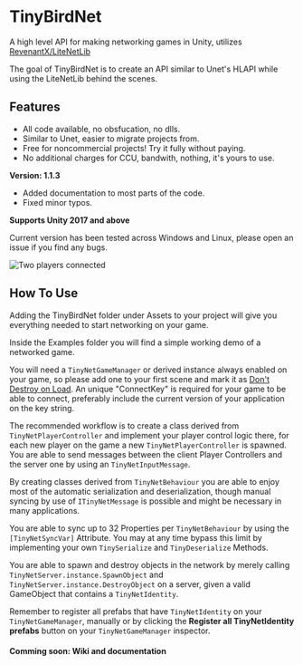 # TinyBirdNet
A high level API for making networking games in Unity, utilizes [RevenantX/LiteNetLib](https://github.com/RevenantX/LiteNetLib)

The goal of TinyBirdNet is to create an API similar to Unet's HLAPI while using the LiteNetLib behind the scenes.

## Features
- All code available, no obsfucation, no dlls.
- Similar to Unet, easier to migrate projects from.
- Free for noncommercial projects! Try it fully without paying.
- No additional charges for CCU, bandwith, nothing, it's yours to use.

**Version: 1.1.3**
- Added documentation to most parts of the code.
- Fixed minor typos.

**Supports Unity 2017 and above**

Current version has been tested across Windows and Linux, please open an issue if you find any bugs.

![Two players connected](https://i.imgur.com/pQJhZEd.png)


## How To Use

Adding the TinyBirdNet folder under Assets to your project will give you everything needed to start networking on your game.

Inside the Examples folder you will find a simple working demo of a networked game.

You will need a `TinyNetGameManager` or derived instance always enabled on your game, so please add one to your first scene and mark it as [Don't Destroy on Load](https://docs.unity3d.com/ScriptReference/Object.DontDestroyOnLoad.html).
An unique "ConnectKey" is required for your game to be able to connect, preferably include the current version of your application on the key string.

The recommended workflow is to create a class derived from `TinyNetPlayerController` and implement your player control logic there, for each new player on the game a new `TinyNetPlayerController` is spawned. You are able to send messages between the client Player Controllers and the server one by using an `TinyNetInputMessage`.

By creating classes derived from `TinyNetBehaviour` you are able to enjoy most of the automatic serialization and deserialization, though manual syncing by use of `ITinyNetMessage` is possible and might be necessary in many applications.

You are able to sync up to 32 Properties per `TinyNetBehaviour` by using the `[TinyNetSyncVar]` Attribute.
You may at any time bypass this limit by implementing your own `TinySerialize` and `TinyDeserialize` Methods.

You are able to spawn and destroy objects in the network by merely calling `TinyNetServer.instance.SpawnObject` and `TinyNetServer.instance.DestroyObject` on a server, given a valid GameObject that contains a `TinyNetIdentity`.

Remember to register all prefabs that have `TinyNetIdentity` on your `TinyNetGameManager`, manually or by clicking the __Register all TinyNetIdentity prefabs__ button on your `TinyNetGameManager` inspector.


#### Comming soon: Wiki and documentation
